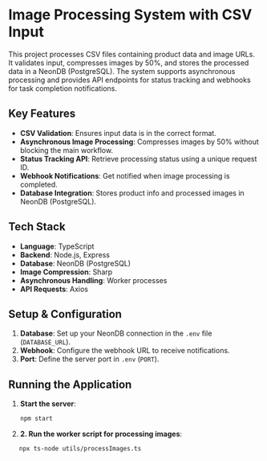 # Image Processing System with CSV Input

This project processes CSV files containing product data and image URLs. It validates input, compresses images by 50%, and stores the processed data in a NeonDB (PostgreSQL). The system supports asynchronous processing and provides API endpoints for status tracking and webhooks for task completion notifications.

## Key Features

- **CSV Validation**: Ensures input data is in the correct format.
- **Asynchronous Image Processing**: Compresses images by 50% without blocking the main workflow.
- **Status Tracking API**: Retrieve processing status using a unique request ID.
- **Webhook Notifications**: Get notified when image processing is completed.
- **Database Integration**: Stores product info and processed images in NeonDB (PostgreSQL).

## Tech Stack

- **Language**: TypeScript
- **Backend**: Node.js, Express
- **Database**: NeonDB (PostgreSQL)
- **Image Compression**: Sharp
- **Asynchronous Handling**: Worker processes
- **API Requests**: Axios

## Setup & Configuration

1. **Database**: Set up your NeonDB connection in the `.env` file (`DATABASE_URL`).
2. **Webhook**: Configure the webhook URL to receive notifications.
3. **Port**: Define the server port in `.env` (`PORT`).

## Running the Application

1. **Start the server**:
   ```bash
   npm start
   ```
2. **2. Run the worker script for processing images**:

```bash
   npx ts-node utils/processImages.ts
```
